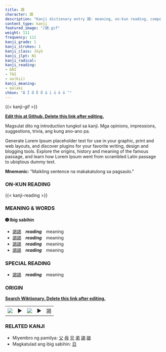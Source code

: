```yaml
---
title: 謁
character: 謁
description: "Kanji dictionary entry 謁: meaning, on-kun reading, compounds, origin, related kanji"
content_type: kanji
featured_image: "/謁.gif"
weight: 111
frequency: 111
kanji_grade: 1
kanji_strokes: 1
kanji_class: Jōyō
kanji_jlpt: N1
kanji_radical: 
kanji_reading: 
- DAI
- TAI
- oo(kii)
kanji_meaning:
- malaki
chōon: "Ā Ī Ū Ē Ō ā ī ū ē ō ’"
---
```

[//]: # (Don't edit the line below. Kanji animated GIF code is automatically generated.)
{{< kanji-gif >}}

[//]: # (Edit below this line.)

**[Edit this at Github. Delete this link after editing.](https://github.com/tim0g/tim/tree/main/content/kanji/謁/index.md)**

Magsulat dito ng introduction tungkol sa kanji. Mga opinions, impressions, suggestions, trivia, ang kung ano-ano pa.

Generate Lorem Ipsum placeholder text for use in your graphic, print and web layouts, and discover plugins for your favorite writing, design and blogging tools. Explore the origins, history and meaning of the famous passage, and learn how Lorem Ipsum went from scrambled Latin passage to ubiqitous dummy text.
 
**Mnemonic:** "Maikling sentence na makakatulong sa pagsaulo."

### ON-KUN READING

[//]: # (Don't edit the line below. ON-KUN READING code is automatically generated.)
{{< kanji-reading >}}

### MEANING & WORDS

#### ➊ **Ibig sabihin**
  - [謁](../謁)[謁](../謁)　***reading***　meaning
  - [謁](../謁)[謁](../謁)　***reading***　meaning
  - [謁](../謁)[謁](../謁)　***reading***　meaning
  - [謁](../謁)[謁](../謁)　***reading***　meaning

### SPECIAL READING
  - [謁](../謁)[謁](../謁)　***reading***　meaning

### ORIGIN

**[Search Wiktionary. Delete this link after editing.](https://wiktionary.org/wiki/謁)**
<table class="kanji-table"><tr><td>
<img src="60px-謁-bronze.svg.png">
</td><td>▶</td><td>
<img src="60px-謁-oracle.svg.png">
</td><td>▶</td>
<td class="kanji-origin">謁</td>
</tr></table>

### RELATED KANJI
- Miyembro ng pamilya: [父](../父) [母](../母) [兄](../兄) [弟](../弟) [謁](../謁) [娘](../娘)
- Magkatulad ang ibig sabihin: [日](../日)
